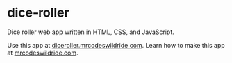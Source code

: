 # dice-roller

Dice roller web app written in HTML, CSS, and JavaScript.

Use this app at [diceroller.mrcodeswildride.com](https://diceroller.mrcodeswildride.com/).
Learn how to make this app at [mrcodeswildride.com](https://www.mrcodeswildride.com/).
